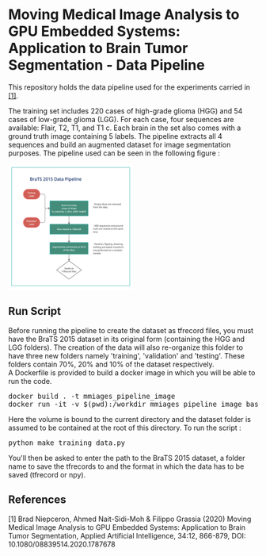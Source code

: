 # Moving Medical Image Analysis to GPU Embedded Systems: Application to Brain Tumor Segmentation - Data Pipeline

This repository holds the data pipeline used for the experiments carried in [[1]](#1).

The training set includes 220 cases of high-grade glioma (HGG) and 54 cases of low-grade glioma (LGG). For each case, four sequences are available: Flair, T2, T1, and T1 c. Each brain in the set also comes with a ground truth image containing 5 labels. The pipeline extracts all 4 sequences and build an augmented dataset for image segmentation purposes. The pipeline used can be seen in the following figure : 

<img src='./figures/pipeline.png' width="50%"> 


## Run Script


Before running the pipeline to create the dataset as tfrecord files, you must have the BraTS 2015 dataset in its original form (containing the HGG and LGG folders). The creation of the data will also re-organize this folder to have three new folders namely 'training', 'validation' and 'testing'. These folders contain 70%, 20% and 10% of the dataset respectively. <br>
A Dockerfile is provided to build a docker image in which you will be able to run the code.

<pre>
docker build . -t mmiages_pipeline_image
docker run -it -v $(pwd):/workdir mmiages_pipeline_image bash
</pre>

Here the volume is bound to the current directory and the dataset folder is assumed to be contained at the root of this directory.
To run the script :

<pre>python make_training_data.py</pre>

You'll then be asked to enter the path to the BraTS 2015 dataset, a folder name to save the tfrecords to and the format in which the data has to be saved (tfrecord or npy).

## References
<a id="1">[1]</a> 
 Brad Niepceron, Ahmed Nait-Sidi-Moh & Filippo Grassia (2020) 
 Moving Medical Image Analysis to GPU Embedded Systems: Application to Brain Tumor Segmentation, Applied Artificial Intelligence,
 34:12, 866-879, DOI: 10.1080/08839514.2020.1787678
